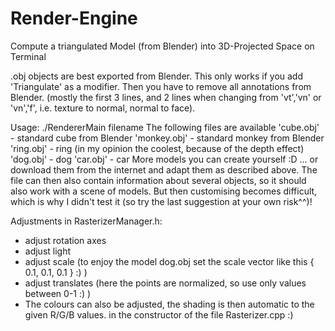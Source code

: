 # Render-Engine
Compute a triangulated Model (from Blender) into 3D-Projected Space on Terminal

.obj objects are best exported from Blender.
This only works if you add 'Triangulate' as a modifier.
Then you have to remove all annotations from Blender.
(mostly the first 3 lines, and 2 lines when changing from 'vt','vn' or 'vn','f', i.e. texture to normal, normal to face).

Usage: ./RendererMain filename
The following files are available
'cube.obj' - standard cube from Blender
'monkey.obj' - standard monkey from Blender
'ring.obj' - ring (in my opinion the coolest, because of the depth effect)
'dog.obj' - dog
'car.obj' - car
More models you can create yourself :D ... or download them from the internet and adapt them as described above.
The file can then also contain information about several objects, so it should also work with a scene of models.
But then customising becomes difficult, which is why I didn't test it (so try the last suggestion at your own risk^^)!

Adjustments in RasterizerManager.h:
* adjust rotation axes
* adjust light
* adjust scale (to enjoy the model dog.obj set the scale vector like this { 0.1, 0.1, 0.1 } :) )
* adjust translates (here the points are normalized, so use only values between 0-1 :) )
* The colours can also be adjusted, the shading is then automatic to the given R/G/B values.
  in the constructor of the file Rasterizer.cpp :)
